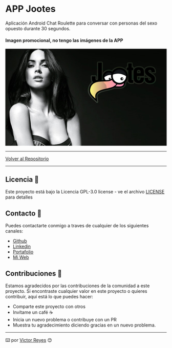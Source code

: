 # APP Jootes
Aplicación Android Chat Roulette para conversar con personas del sexo opuesto durante 30 segundos.

#### Imagen promocional, no tengo las imágenes de la APP
<img src='https://raw.githubusercontent.com/tenshi98/Trabajo_Imagenes/main/APP%20Jootes/src/joote_perfil1.png' />

---

[Volver al Repositorio](https://github.com/tenshi98/Trabajo_Imagenes/)

---

## Licencia 📄
Este proyecto está bajo la Licencia GPL-3.0 license - ve el archivo [LICENSE](LICENSE) para detalles

## Contacto 📖
Puedes contactarte conmigo a traves de cualquier de los siguientes canales:
- [Github](https://github.com/tenshi98)
- [Linkedin](https://www.linkedin.com/in/victor-reyes-galvez/)
- [Portafolio](https://tenshi98.github.io/portafolio/)
- [Mi Web](https://web.digitalcreations.cl/)

## Contribuciones 🎁
Estamos agradecidos por las contribuciones de la comunidad a este proyecto. Si encontraste cualquier valor en este proyecto o quieres contribuir, aquí está lo que puedes hacer:

- Comparte este proyecto con otros
- Invítame un café ☕
- Inicia un nuevo problema o contribuye con un PR
- Muestra tu agradecimiento diciendo gracias en un nuevo problema.

---

⌨️ por [Victor Reyes](https://github.com/tenshi98) 😊